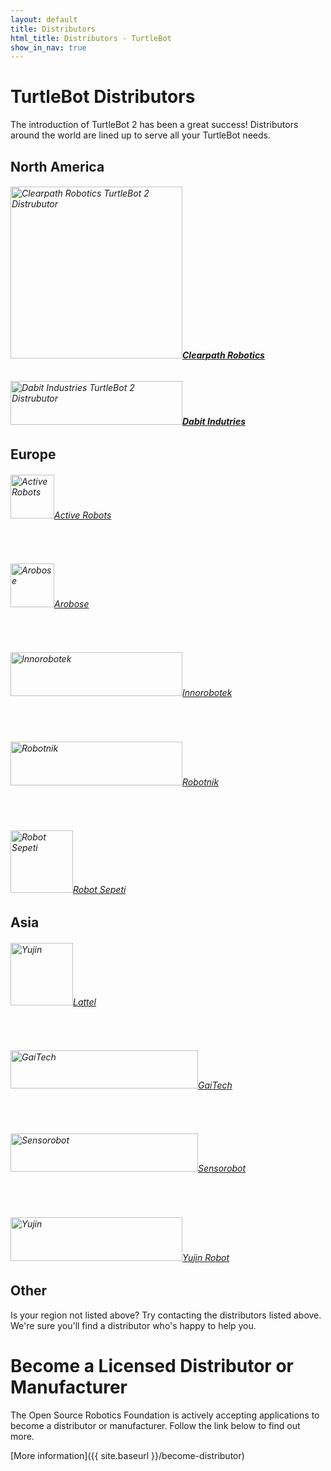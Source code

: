```yaml
---
layout: default
title: Distributors
html_title: Distributors - TurtleBot
show_in_nav: true
---
```



# TurtleBot Distributors

The introduction of TurtleBot 2 has been a great success! Distributors around the world are lined up to serve all your TurtleBot needs.

<script type="text/javascript" src="https://embed.github.com/view/geojson/turtlebot/map/master/Distributors.geojson"></script>

## North America

 <h6><a href="http://www.clearpathrobotics.com/turtlebot_2"><img title="Clearpath Robotics" src="{{ site.baseurl }}/assets/images/distributors/Clearpath_Robotics.png" alt="Clearpath Robotics TurtleBot 2 Distrubutor" width="275" /><span style="font-weight: bold;">Clearpath Robotics</span></a></h6>

 <h6><a href="http://dabit.industries/"><img title="Dabit Industries" src="{{ site.baseurl }}/assets/images/distributors/dabit.png" alt="Dabit Industries TurtleBot 2 Distrubutor" width="275" height="70" /><span style="font-weight: bold;">Dabit Indutries</span></a></h6>
 
## Europe
 <h6><a href="http://www.active-robots.com/brands/turtlebot"><img title="Active Robots" src="{{ site.baseurl }}/assets/images/distributors/Active.jpg" alt="Active Robots" height="70" />Active Robots</a></h6>
 <br>
 <h6><a href="http://www.arobose.com/shop/"><img title="Arobose" src="{{ site.baseurl }}/assets/images/distributors/Arobose.png" alt="Arobose" height="70" />Arobose</a></h6>
 <br>
 <h6><a href="http://inrobotek.com.tr/Entry.aspx?MenuID=1"><img title="Innorobotek" src="{{ site.baseurl }}/assets/images/distributors/Innorobotek.png" alt="Innorobotek" width="275" height="70" />Innorobotek</a></h6>
 <br>
 <h6><a href="http://robotnik.es/en"><img title="Robotnik" src="{{ site.baseurl }}/assets/images/distributors/Robotnik.png" alt="Robotnik" width="275" height="70" />Robotnik</a></h6>
 <br>
 <h6><a href="http://www.robotsepeti.com/arama/turtlebot"><img title="Robot Sepeti" src="{{ site.baseurl }}/assets/images/distributors/Robot_Sepeti_Gilbo.png" alt="Robot Sepeti" height="100" />Robot Sepeti</a></h6>

## Asia
<h6><a href="http://www.lattel.my/"><img title="Lattel" src="{{ site.baseurl }}/assets/images/distributors/Lattel.png" alt="Yujin" height="100" />Lattel</a></h6>
<br>
<h6> <a href="http://www.gaitech.hk/"><img title="GaiTech" src="{{ site.baseurl }}/assets/images/distributors/Gaitech.png" alt="GaiTech" width="300" height="61" />GaiTech</a></h6>
<br>
<h6> <a href="http://www.sensorobots.net/"><img title="Sensorobot" src="{{ site.baseurl }}/assets/images/distributors/sensorobots.jpg" alt="Sensorobot" width="300" height="61" />Sensorobot</a></h6>
<br>
<h6><a href="http://garage.yujinrobot.com/"><img title="Yujin" src="{{ site.baseurl }}/assets/images/distributors/Yujin.png" alt="Yujin" width="275" height="70" />Yujin Robot</a></h6>

## Other
Is your region not listed above? Try contacting the distributors listed above. We're sure you'll find a distributor who's happy to help you.

# Become a Licensed Distributor or Manufacturer
The Open Source Robotics Foundation is actively accepting applications to become a distributor or manufacturer. Follow the link below to find out more.

[More information]({{ site.baseurl }}/become-distributor)
